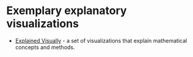 # Exemplary explanatory visualizations

- [Explained Visually](http://setosa.io/ev/) - a set of visualizations that explain mathematical concepts and methods. 
